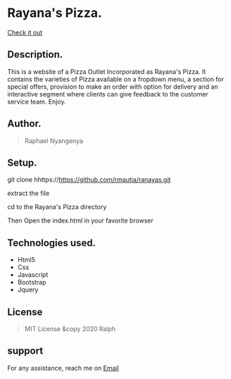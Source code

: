 # Rayana's Pizza.
[Check it out](https://rmautia.github.io/ranayas/)

## Description.
This is a website of a Pizza Outlet Incorporated as Rayana's Pizza. It contains the varieties of Pizza available on a fropdown menu, a section for special offers, provision to make an order with option for delivery and an interactive segment where clients can give feedback to the customer service team. Enjoy.

## Author.
 > Raphael Nyangenya

 ## Setup.
 git clone hhttps://https://github.com/rmautia/ranayas.git

 extract the file

 cd to the Rayana's Pizza directory

 Then Open the index.html in your favorite browser

## Technologies used.
  * Html5
  * Css
  * Javascript
  * Bootstrap
  * Jquery

## License
> MIT License &copy 2020 Ralph

## support
For any assistance, reach me on [Email](raphaelnyangenya@gmail.com)
